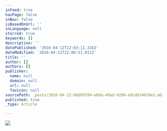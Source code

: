 ```yaml
---
inFeed: true
hasPage: false
inNav: false
isBasedOnUrl: ''
inLanguage: null
starred: true
keywords: []
description: ''
datePublished: '2016-04-12T22:03:11.316Z'
dateModified: '2016-04-12T22:00:51.011Z'
title: ''
author: []
authors: []
publisher:
  name: null
  domain: null
  url: null
  favicon: null
sourcePath: _posts/2016-04-12-86d95f04-e60a-49ad-9298-e9cdb74670e3.md
published: true
_type: Article

---
```

![](https://the-grid-user-content.s3-us-west-2.amazonaws.com/2b7c76b3-e040-4f3b-9a99-98d5f832f2e6.jpg)